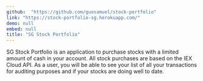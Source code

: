 ```yaml
---
github:  "https://github.com/guosamuel/stock-portfolio"
link: "https://stock-portfolio-sg.herokuapp.com/"
demo: null
embed: null
title: "SG Stock Portfolio"
---
```


SG Stock Portfolio is an application to purchase stocks with a limited amount of cash in your account. All stock purchases are based on the IEX Cloud API. As a user, you will be able to see your list of all your transactions for auditing purposes and if your stocks are doing well to date.
